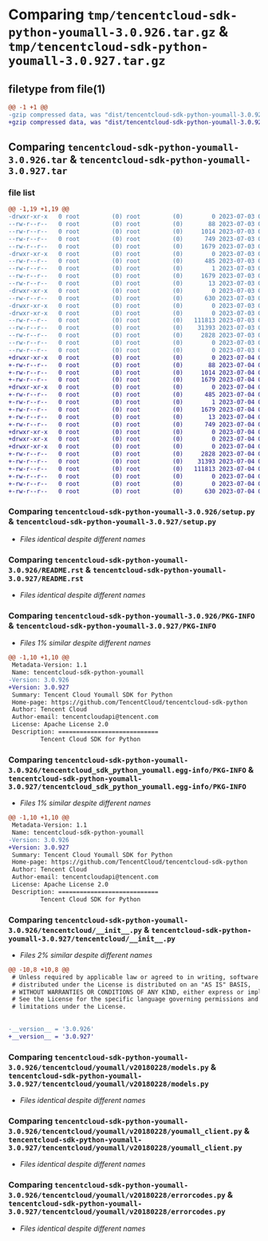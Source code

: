 # Comparing `tmp/tencentcloud-sdk-python-youmall-3.0.926.tar.gz` & `tmp/tencentcloud-sdk-python-youmall-3.0.927.tar.gz`

## filetype from file(1)

```diff
@@ -1 +1 @@
-gzip compressed data, was "dist/tencentcloud-sdk-python-youmall-3.0.926.tar", last modified: Mon Jul  3 00:39:04 2023, max compression
+gzip compressed data, was "dist/tencentcloud-sdk-python-youmall-3.0.927.tar", last modified: Tue Jul  4 00:34:26 2023, max compression
```

## Comparing `tencentcloud-sdk-python-youmall-3.0.926.tar` & `tencentcloud-sdk-python-youmall-3.0.927.tar`

### file list

```diff
@@ -1,19 +1,19 @@
-drwxr-xr-x   0 root         (0) root         (0)        0 2023-07-03 00:39:04.000000 tencentcloud-sdk-python-youmall-3.0.926/
--rw-r--r--   0 root         (0) root         (0)       88 2023-07-03 00:39:04.000000 tencentcloud-sdk-python-youmall-3.0.926/setup.cfg
--rw-r--r--   0 root         (0) root         (0)     1014 2023-07-03 00:39:04.000000 tencentcloud-sdk-python-youmall-3.0.926/setup.py
--rw-r--r--   0 root         (0) root         (0)      749 2023-07-03 00:39:04.000000 tencentcloud-sdk-python-youmall-3.0.926/README.rst
--rw-r--r--   0 root         (0) root         (0)     1679 2023-07-03 00:39:04.000000 tencentcloud-sdk-python-youmall-3.0.926/PKG-INFO
-drwxr-xr-x   0 root         (0) root         (0)        0 2023-07-03 00:39:04.000000 tencentcloud-sdk-python-youmall-3.0.926/tencentcloud_sdk_python_youmall.egg-info/
--rw-r--r--   0 root         (0) root         (0)      485 2023-07-03 00:39:04.000000 tencentcloud-sdk-python-youmall-3.0.926/tencentcloud_sdk_python_youmall.egg-info/SOURCES.txt
--rw-r--r--   0 root         (0) root         (0)        1 2023-07-03 00:39:04.000000 tencentcloud-sdk-python-youmall-3.0.926/tencentcloud_sdk_python_youmall.egg-info/dependency_links.txt
--rw-r--r--   0 root         (0) root         (0)     1679 2023-07-03 00:39:04.000000 tencentcloud-sdk-python-youmall-3.0.926/tencentcloud_sdk_python_youmall.egg-info/PKG-INFO
--rw-r--r--   0 root         (0) root         (0)       13 2023-07-03 00:39:04.000000 tencentcloud-sdk-python-youmall-3.0.926/tencentcloud_sdk_python_youmall.egg-info/top_level.txt
-drwxr-xr-x   0 root         (0) root         (0)        0 2023-07-03 00:39:04.000000 tencentcloud-sdk-python-youmall-3.0.926/tencentcloud/
--rw-r--r--   0 root         (0) root         (0)      630 2023-07-03 00:39:04.000000 tencentcloud-sdk-python-youmall-3.0.926/tencentcloud/__init__.py
-drwxr-xr-x   0 root         (0) root         (0)        0 2023-07-03 00:39:04.000000 tencentcloud-sdk-python-youmall-3.0.926/tencentcloud/youmall/
-drwxr-xr-x   0 root         (0) root         (0)        0 2023-07-03 00:39:04.000000 tencentcloud-sdk-python-youmall-3.0.926/tencentcloud/youmall/v20180228/
--rw-r--r--   0 root         (0) root         (0)   111813 2023-07-03 00:39:04.000000 tencentcloud-sdk-python-youmall-3.0.926/tencentcloud/youmall/v20180228/models.py
--rw-r--r--   0 root         (0) root         (0)    31393 2023-07-03 00:39:04.000000 tencentcloud-sdk-python-youmall-3.0.926/tencentcloud/youmall/v20180228/youmall_client.py
--rw-r--r--   0 root         (0) root         (0)     2828 2023-07-03 00:39:04.000000 tencentcloud-sdk-python-youmall-3.0.926/tencentcloud/youmall/v20180228/errorcodes.py
--rw-r--r--   0 root         (0) root         (0)        0 2023-07-03 00:39:04.000000 tencentcloud-sdk-python-youmall-3.0.926/tencentcloud/youmall/v20180228/__init__.py
--rw-r--r--   0 root         (0) root         (0)        0 2023-07-03 00:39:04.000000 tencentcloud-sdk-python-youmall-3.0.926/tencentcloud/youmall/__init__.py
+drwxr-xr-x   0 root         (0) root         (0)        0 2023-07-04 00:34:26.000000 tencentcloud-sdk-python-youmall-3.0.927/
+-rw-r--r--   0 root         (0) root         (0)       88 2023-07-04 00:34:26.000000 tencentcloud-sdk-python-youmall-3.0.927/setup.cfg
+-rw-r--r--   0 root         (0) root         (0)     1014 2023-07-04 00:34:26.000000 tencentcloud-sdk-python-youmall-3.0.927/setup.py
+-rw-r--r--   0 root         (0) root         (0)     1679 2023-07-04 00:34:26.000000 tencentcloud-sdk-python-youmall-3.0.927/PKG-INFO
+drwxr-xr-x   0 root         (0) root         (0)        0 2023-07-04 00:34:26.000000 tencentcloud-sdk-python-youmall-3.0.927/tencentcloud_sdk_python_youmall.egg-info/
+-rw-r--r--   0 root         (0) root         (0)      485 2023-07-04 00:34:26.000000 tencentcloud-sdk-python-youmall-3.0.927/tencentcloud_sdk_python_youmall.egg-info/SOURCES.txt
+-rw-r--r--   0 root         (0) root         (0)        1 2023-07-04 00:34:26.000000 tencentcloud-sdk-python-youmall-3.0.927/tencentcloud_sdk_python_youmall.egg-info/dependency_links.txt
+-rw-r--r--   0 root         (0) root         (0)     1679 2023-07-04 00:34:26.000000 tencentcloud-sdk-python-youmall-3.0.927/tencentcloud_sdk_python_youmall.egg-info/PKG-INFO
+-rw-r--r--   0 root         (0) root         (0)       13 2023-07-04 00:34:26.000000 tencentcloud-sdk-python-youmall-3.0.927/tencentcloud_sdk_python_youmall.egg-info/top_level.txt
+-rw-r--r--   0 root         (0) root         (0)      749 2023-07-04 00:34:26.000000 tencentcloud-sdk-python-youmall-3.0.927/README.rst
+drwxr-xr-x   0 root         (0) root         (0)        0 2023-07-04 00:34:26.000000 tencentcloud-sdk-python-youmall-3.0.927/tencentcloud/
+drwxr-xr-x   0 root         (0) root         (0)        0 2023-07-04 00:34:26.000000 tencentcloud-sdk-python-youmall-3.0.927/tencentcloud/youmall/
+drwxr-xr-x   0 root         (0) root         (0)        0 2023-07-04 00:34:26.000000 tencentcloud-sdk-python-youmall-3.0.927/tencentcloud/youmall/v20180228/
+-rw-r--r--   0 root         (0) root         (0)     2828 2023-07-04 00:34:26.000000 tencentcloud-sdk-python-youmall-3.0.927/tencentcloud/youmall/v20180228/errorcodes.py
+-rw-r--r--   0 root         (0) root         (0)    31393 2023-07-04 00:34:26.000000 tencentcloud-sdk-python-youmall-3.0.927/tencentcloud/youmall/v20180228/youmall_client.py
+-rw-r--r--   0 root         (0) root         (0)   111813 2023-07-04 00:34:26.000000 tencentcloud-sdk-python-youmall-3.0.927/tencentcloud/youmall/v20180228/models.py
+-rw-r--r--   0 root         (0) root         (0)        0 2023-07-04 00:34:26.000000 tencentcloud-sdk-python-youmall-3.0.927/tencentcloud/youmall/v20180228/__init__.py
+-rw-r--r--   0 root         (0) root         (0)        0 2023-07-04 00:34:26.000000 tencentcloud-sdk-python-youmall-3.0.927/tencentcloud/youmall/__init__.py
+-rw-r--r--   0 root         (0) root         (0)      630 2023-07-04 00:34:26.000000 tencentcloud-sdk-python-youmall-3.0.927/tencentcloud/__init__.py
```

### Comparing `tencentcloud-sdk-python-youmall-3.0.926/setup.py` & `tencentcloud-sdk-python-youmall-3.0.927/setup.py`

 * *Files identical despite different names*

### Comparing `tencentcloud-sdk-python-youmall-3.0.926/README.rst` & `tencentcloud-sdk-python-youmall-3.0.927/README.rst`

 * *Files identical despite different names*

### Comparing `tencentcloud-sdk-python-youmall-3.0.926/PKG-INFO` & `tencentcloud-sdk-python-youmall-3.0.927/PKG-INFO`

 * *Files 1% similar despite different names*

```diff
@@ -1,10 +1,10 @@
 Metadata-Version: 1.1
 Name: tencentcloud-sdk-python-youmall
-Version: 3.0.926
+Version: 3.0.927
 Summary: Tencent Cloud Youmall SDK for Python
 Home-page: https://github.com/TencentCloud/tencentcloud-sdk-python
 Author: Tencent Cloud
 Author-email: tencentcloudapi@tencent.com
 License: Apache License 2.0
 Description: ============================
         Tencent Cloud SDK for Python
```

### Comparing `tencentcloud-sdk-python-youmall-3.0.926/tencentcloud_sdk_python_youmall.egg-info/PKG-INFO` & `tencentcloud-sdk-python-youmall-3.0.927/tencentcloud_sdk_python_youmall.egg-info/PKG-INFO`

 * *Files 1% similar despite different names*

```diff
@@ -1,10 +1,10 @@
 Metadata-Version: 1.1
 Name: tencentcloud-sdk-python-youmall
-Version: 3.0.926
+Version: 3.0.927
 Summary: Tencent Cloud Youmall SDK for Python
 Home-page: https://github.com/TencentCloud/tencentcloud-sdk-python
 Author: Tencent Cloud
 Author-email: tencentcloudapi@tencent.com
 License: Apache License 2.0
 Description: ============================
         Tencent Cloud SDK for Python
```

### Comparing `tencentcloud-sdk-python-youmall-3.0.926/tencentcloud/__init__.py` & `tencentcloud-sdk-python-youmall-3.0.927/tencentcloud/__init__.py`

 * *Files 2% similar despite different names*

```diff
@@ -10,8 +10,8 @@
 # Unless required by applicable law or agreed to in writing, software
 # distributed under the License is distributed on an "AS IS" BASIS,
 # WITHOUT WARRANTIES OR CONDITIONS OF ANY KIND, either express or implied.
 # See the License for the specific language governing permissions and
 # limitations under the License.
 
 
-__version__ = '3.0.926'
+__version__ = '3.0.927'
```

### Comparing `tencentcloud-sdk-python-youmall-3.0.926/tencentcloud/youmall/v20180228/models.py` & `tencentcloud-sdk-python-youmall-3.0.927/tencentcloud/youmall/v20180228/models.py`

 * *Files identical despite different names*

### Comparing `tencentcloud-sdk-python-youmall-3.0.926/tencentcloud/youmall/v20180228/youmall_client.py` & `tencentcloud-sdk-python-youmall-3.0.927/tencentcloud/youmall/v20180228/youmall_client.py`

 * *Files identical despite different names*

### Comparing `tencentcloud-sdk-python-youmall-3.0.926/tencentcloud/youmall/v20180228/errorcodes.py` & `tencentcloud-sdk-python-youmall-3.0.927/tencentcloud/youmall/v20180228/errorcodes.py`

 * *Files identical despite different names*

